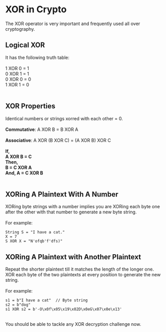 # XOR in Crypto
The XOR operator is very important and frequently used all over cryptography.<br>
## Logical XOR
It has the following truth table: <br><br>
1 XOR 0 = 1<br>
0 XOR 1 = 1<br>
0 XOR 0 = 0<br>
1 XOR 1 = 0<br>
<br>
## XOR Properties
Identical numbers or strings xorred with each other = 0.<br>
<br>
**Commutative**: A XOR B = B XOR A <br>
<br>
**Associative**: A XOR (B XOR C) = (A XOR B) XOR C<br>
<br>
**If, <br>
A XOR B = C<br>
Then,<br>
B = C XOR A<br>
And, A = C XOR B**
<br><br>
## XORing A Plaintext With A Number
XORing byte strings with a number implies you are XORing each byte one after the other with that number to generate a new byte string. <br><br>
For example:<br>
```
String S = "I have a cat."
X = 7
S XOR X = "N'ofqb'f'dfs)"
```
## XORing A Plaintext with Another Plaintext
Repeat the shorter plaintext till it matches the length of the longer one.<br>
XOR each byte of the two plaintexts at every position to generate the new string.<br>
<br>
For example:<br>
```
s1 = b"I have a cat"  // Byte string
s2 = b"dog"
s1 XOR s2 = b'-O\x0f\x05\x19\x02D\x0eG\x07\x0e\x13'
```
<br>
You should be able to tackle any XOR decryption challenge now.



